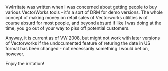 VwIrritate was written when I was concerned about getting people to buy various VectorWorks tools - it's a sort of DRM for demo versions. The whole concept of making money on retail sales of Vectorworks utilities is of course absurd for most people, and beyond absurd if like I was doing at the time, you go out of your way to piss off potential customers.

Anyway, it is current as of VW 2008, but might not work with later versions of Vectorworks if the undocumented feature of returing the date in US format has been changed - not necessarily something I would bet on, however.

Enjoy the irritation!